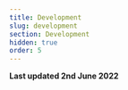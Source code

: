 ```yaml
---
title: Development
slug: development
section: Development
hidden: true
order: 5
---
```


**Last updated 2nd June 2022**

